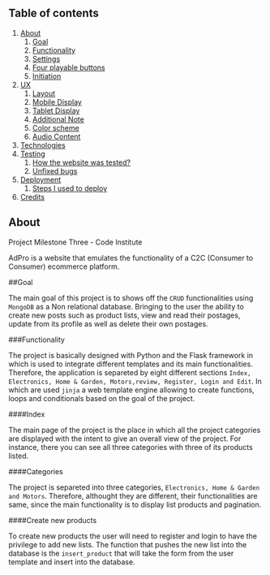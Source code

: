 ## Table of contents
<!--ts-->

1. [About](#about)
   1. [Goal](#Goal)
   2. [Functionality](#Functionality)
   3. [Settings](#Settings)
   4. [Four playable buttons](#Four-playable-buttons)
   5. [Initiation](#Initiation)
2. [UX](#UX)
   1. [Layout](#Layout)
   2. [Mobile Display](#Mobile-Display)
   3. [Tablet Display](#Tablet-Display)
   4. [Additional Note](#Additional-Note)
   5. [Color scheme](#Color-scheme)
   6. [Audio Content](#Audio-Content)
3. [Technologies](#Technologies)
4. [Testing](#Testing)
   1. [How the website was tested?](#How-the-website-was-tested)
   2. [Unfixed bugs](#Unfixed-bugs)
5. [Deployment](#Deployment)
   1. [Steps I used to deploy](#Steps-I-used-to-deploy)
6. [Credits](#Credits)
 <!--te-->

## About 

Project Milestone Three - Code Institute

AdPro is a website that emulates the functionality of a C2C (Consumer to Consumer) ecommerce platform. 

##Goal 

The main goal of this project is to shows off the ```CRUD``` functionalities using ```MongoDB``` as a Non relational database. 
Bringing to the user the ability to create new posts such as product lists, view and read their postages, update from its profile as well as delete their own postages.

###Functionality

The project is basically designed with Python and the Flask framework in which is used to integrate different templates and its main functionalities. 
Therefore, the application is separeted by eight different sections ```Index, Electronics, Home & Garden, Motors,review, Register, Login and Edit```. In which are used ```jinja```
a web template engine allowing to create functions, loops and conditionals based on the goal of the project. 


####Index

The main page of the project is the place in which all the project categories are displayed with the intent to give an overall view of the project. For instance, there you can see
all three categories with three of its products listed. 

####Categories

The project is separeted into three categories, ```Electronics, Home & Garden and Motors```. Therefore, althought they are different, their functionalities are same, since the
main functionality is to display list products and pagination.

####Create new products 

To create new products the user will need to register and login to have the privilege to add new lists. The function that pushes the new list into the database is the
```insert_product``` that will take the form from the user template and insert into the database. 




##